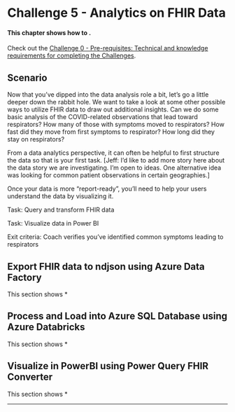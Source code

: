 # Challenge 5 - Analytics on FHIR Data

#### This chapter shows how to .

Check out the [Challenge 0 - Pre-requisites: Technical and knowledge requirements for completing the Challenges](../Challenge0-Prerequistes/ReadMe.md).

## Scenario
Now that you’ve dipped into the data analysis role a bit, let’s go a little deeper down the rabbit hole. We want to take a look at some other possible ways to utilize FHIR data to draw out additional insights. Can we do some basic analysis of the COVID-related observations that lead toward respirators? How many of those with symptoms moved to respirators? How fast did they move from first symptoms to respirator? How long did they stay on respirators?

From a data analytics perspective, it can often be helpful to first structure the data so that is your first task. [Jeff: I’d like to add more story here about the data story we are investigating. I’m open to ideas. One alternative idea was looking for common patient observations in certain geographies.]

Once your data is more “report-ready”, you’ll need to help your users understand the data by visualizing it. 

Task: Query and transform FHIR data

Task: Visualize data in Power BI

Exit criteria: Coach verifies you’ve identified common symptoms leading to respirators

## Export FHIR data to ndjson using Azure Data Factory
This section shows 
*

## Process and Load into Azure SQL Database using Azure Databricks
This section shows 
*

## Visualize in PowerBI using Power Query FHIR Converter
This section shows 
*

***

